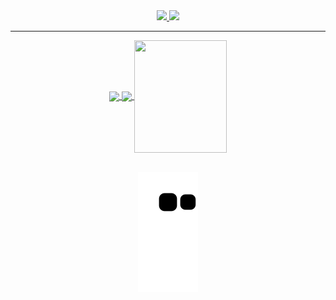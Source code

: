  <div align="center">
 <a href="https://www.linkedin.com/in/breno-m-52a300141/" alt="Linkedin">
    <img src="https://img.shields.io/badge/LinkedIn-0077B5?style=for-the-badge&logo=linkedin&logoColor=white" />
 </a>   
  <a href="brenomoura.contato@gmail.com">
    <img src="https://img.shields.io/badge/e‑mail-D14836.svg?style=for-the-badge&logo=GMail&logoColor=white">
    </a>
 </div>
 <hr>
  
<div align="center">
  <a href="https://github.com/Breno-Moura">
  <img height="160em"   align="center" src="https://github-readme-stats.vercel.app/api?username=Breno-Moura&show_icons=true&theme=react&include_all_commits=true&count_private=true"/>
  <img height="160em"  align="center" src="https://github-readme-stats.vercel.app/api/top-langs/?username=Breno-Moura&layout=compact&langs_count=7&theme=react" />

  <img align="center" width="148" height="180" src="https://media1.tenor.com/images/68e8337fb4eb7e40645d832c64762a8b/tenor.gif?itemid=19443613">
</div>
 <br>
<div  align="center"> 
 
![Snake animation](https://github.com/Breno-Moura/Breno-Moura/blob/output/github-contribution-grid-snake.svg)
 


